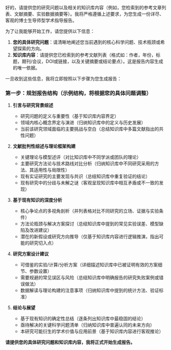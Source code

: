 好的，请提供您的研究问题以及相关的知识库内容（例如，您检索到的参考文章列表、文献摘要、实验数据摘要等）。我将严格遵循上述要求，为您生成一份详尽、客观的博士生导师型学术指导报告。

为了让我能够开始工作，请您提供以下信息：

1.  **您的具体研究问题**：请清晰地阐述您当前遇到的核心科学问题、技术瓶颈或希望探索的方向。
2.  **知识库内容**：请提供您已检索到的参考文献列表（格式如：作者，年份，标题，期刊/会议，DOI或链接，以及关键摘要或结论要点）。这是报告内容生成的唯一依据。

一旦收到这些信息，我将立即按照以下步骤为您生成报告：

### 第一步：规划报告结构（示例结构，将根据您的具体问题调整）

1.  **引言与研究背景综述**
    *   研究问题的定义与重要性（基于知识库内容界定）
    *   领域内核心概念界定与演进（归纳知识库中的定义与历史发展）
    *   当前该研究领域面临的主要挑战与空白（总结知识库中多篇文献指出的共性问题）

2.  **文献批判性综述与理论框架构建**
    *   关键理论与模型述评（对比知识库中不同学派或团队的理论）
    *   主要研究方法论与技术路线对比分析（归纳知识库中不同研究采用的方法、其适用性与局限性）
    *   现有实证研究的主要发现与共识（总结知识库中重复验证的结论）
    *   现有研究中的分歧与未解之谜（客观呈现知识库中相互矛盾或不一致的发现）

3.  **基于现有知识的深度分析**
    *   核心争论点的多视角剖析（并列表格对比不同研究的立场、证据与实验条件）
    *   方法论瓶颈与解决方案探讨（总结知识库中提到的常见实验误差、模型缺陷及改进建议）
    *   潜在的新假设或研究方向推导（仅基于知识库内容进行逻辑推演，指出可能的研究切入点）

4.  **研究方案设计建议**
    *   可借鉴的实验/计算/分析方案（详细描述知识库中已被证明有效的方案细节、参数设置）
    *   需要规避的常见误区与风险（总结知识库中明确报告的研究失败案例或错误做法）
    *   数据解读与理论构建的注意事项（归纳知识库中提到的统计方法、验证标准）

5.  **结论与展望**
    *   基于现有知识的确定性总结（逐条列出知识库中最稳固的结论）
    *   亟待解决的关键科学问题清单（归纳知识库中普遍认同的未来方向）
    *   本研究可能衍生的学术价值与应用前景（基于知识库内容进行客观推论）

**请提供您的具体研究问题和知识库内容，我将正式开始生成报告。**